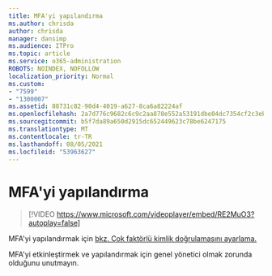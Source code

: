 ```yaml
---
title: MFA'yi yapılandırma
ms.author: chrisda
author: chrisda
manager: dansimp
ms.audience: ITPro
ms.topic: article
ms.service: o365-administration
ROBOTS: NOINDEX, NOFOLLOW
localization_priority: Normal
ms.custom:
- "7599"
- "1300007"
ms.assetid: 88731c82-90d4-4019-a627-8ca6a82224af
ms.openlocfilehash: 2a7d776c9682c6c9c2aa878e552a53191dbe04dc7354cf2c3ebb9600f1fe399c
ms.sourcegitcommit: b5f7da89a650d2915dc652449623c78be6247175
ms.translationtype: MT
ms.contentlocale: tr-TR
ms.lasthandoff: 08/05/2021
ms.locfileid: "53963627"
---
```

# <a name="configure-mfa"></a>MFA'yi yapılandırma

> [!VIDEO https://www.microsoft.com/videoplayer/embed/RE2MuO3?autoplay=false]

MFA'yi yapılandırmak için [bkz. Çok faktörlü kimlik doğrulamasını ayarlama.](https://docs.microsoft.com/microsoft-365/admin/security-and-compliance/set-up-multi-factor-authentication)

MFA'yi etkinleştirmek ve yapılandırmak için genel yönetici olmak zorunda olduğunu unutmayın.
